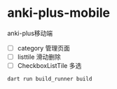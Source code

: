 
# anki-plus-mobile
anki-plus移动端

- [ ] category 管理页面
- [ ] listtile 滑动删除
- [ ] CheckboxListTile  多选
```
dart run build_runner build
```